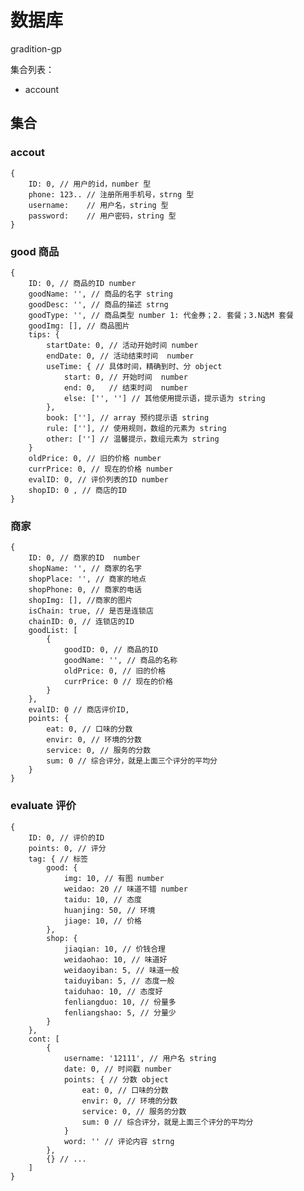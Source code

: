 # 数据库
gradition-gp

集合列表：
* account

## 集合
### accout
	{
    	ID: 0, // 用户的id，number 型
        phone: 123.. // 注册所用手机号，strng 型
        username:    // 用户名，string 型
        password:    // 用户密码，string 型
    }

### good 商品
	{
    	ID: 0, // 商品的ID number
        goodName: '', // 商品的名字 string
        goodDesc: '', // 商品的描述 strng
        goodType: '', // 商品类型 number 1: 代金券；2. 套餐；3.N选M 套餐
        goodImg: [], // 商品图片
        tips: {
        	startDate: 0, // 活动开始时间 number
        	endDate: 0, // 活动结束时间  number
            useTime: { // 具体时间，精确到时、分 object
            	start: 0, // 开始时间  number
                end: 0,   // 结束时间  number
                else: ['', ''] // 其他使用提示语，提示语为 string
            },
            book: [''], // array 预约提示语 string
            rule: [''], // 使用规则，数组的元素为 string
            other: [''] // 温馨提示，数组元素为 string
        }
        oldPrice: 0, // 旧的价格 number
        currPrice: 0, // 现在的价格 number
        evalID: 0, // 评价列表的ID number
        shopID: 0 , // 商店的ID
    }

### 商家
    {
    	ID: 0, // 商家的ID  number
        shopName: '', // 商家的名字
        shopPlace: '', // 商家的地点
        shopPhone: 0, // 商家的电话
        shopImg: [], //商家的图片
        isChain: true, // 是否是连锁店
        chainID: 0, // 连锁店的ID
        goodList: [
        	{
            	goodID: 0, // 商品的ID
                goodName: '', // 商品的名称
                oldPrice: 0, // 旧的价格
                currPrice: 0 // 现在的价格
            }
        },
        evalID: 0 // 商店评价ID,
        points: {
        	eat: 0, // 口味的分数
            envir: 0, // 环境的分数
            service: 0, // 服务的分数
            sum: 0 // 综合评分，就是上面三个评分的平均分
		}
	}
### evaluate 评价
	{
    	ID: 0, // 评价的ID
    	points: 0, // 评分
        tag: { // 标签
        	good: {
            	img: 10, // 有图 number
                weidao: 20 // 味道不错 number
                taidu: 10, // 态度
                huanjing: 50, // 环境
                jiage: 10, // 价格
            },
            shop: {
            	jiaqian: 10, // 价钱合理
                weidaohao: 10, // 味道好
                weidaoyiban: 5, // 味道一般
                taiduyiban: 5, // 态度一般
                taiduhao: 10, // 态度好
                fenliangduo: 10, // 份量多
                fenliangshao: 5, // 分量少
            }
        },
        cont: [
        	{
            	username: '12111', // 用户名 string
                date: 0, // 时间戳 number
                points: { // 分数 object
                	eat: 0, // 口味的分数
                    envir: 0, // 环境的分数
                    service: 0, // 服务的分数
                    sum: 0 // 综合评分，就是上面三个评分的平均分
				}
                word: '' // 评论内容 strng
            },
            {} // ...
        ]
    }